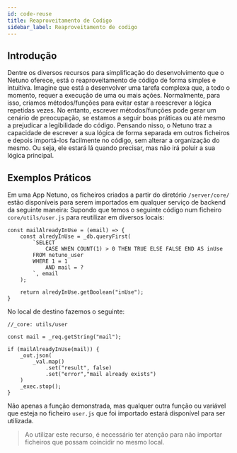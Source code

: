 ```yaml
---
id: code-reuse
title: Reaproveitamento de Codigo
sidebar_label: Reaproveitamento de codigo
---
```


## Introdução

Dentre os diversos recursos para simplificação do desenvolvimento que o Netuno oferece, está o reaproveitamento de código de forma simples e intuitiva.
Imagine que está a desenvolver uma tarefa complexa que, a todo o momento, requer a execução de uma ou mais ações. Normalmente, para isso, criamos métodos/funções para evitar estar a reescrever a lógica repetidas vezes. No entanto, escrever métodos/funções pode gerar um cenário de preocupação, se estamos a seguir boas práticas ou até mesmo a prejudicar a legibilidade do código. Pensando nisso, o Netuno traz a capacidade de escrever a sua lógica de forma separada em outros ficheiros e depois importá-los facilmente no código, sem alterar a organização do mesmo. Ou seja, ele estará lá quando precisar, mas não irá poluir a sua lógica principal.

## Exemplos Práticos

Em uma App Netuno, os ficheiros criados a partir do diretório `/server/core/` estão disponíveis para serem importados em qualquer serviço de backend da seguinte maneira: Supondo que temos o seguinte código num ficheiro `core/utils/user.js` para reutilizar em diversos locais:

```
const mailAlreadyInUse = (email) => {
    const alredyInUse = _db.queryFirst(
        `SELECT 
            CASE WHEN COUNT(1) > 0 THEN TRUE ELSE FALSE END AS inUse
        FROM netuno_user
        WHERE 1 = 1
            AND mail = ?
        `, email
    );

    return alredyInUse.getBoolean("inUse");
}
```
No local de destino fazemos o seguinte:
```
//_core: utils/user

const mail = _req.getString("mail");

if (mailAlreadyInUse(mail)) {
    _out.json(
        _val.map()
            .set("result", false)
            .set("error","mail already exists")
    )
    _exec.stop();
}
```
Não apenas a função demonstrada, mas qualquer outra função ou variável que esteja no ficheiro `user.js` que foi importado estará disponível para ser utilizada.

> Ao utilizar este recurso, é necessário ter atenção para não importar ficheiros que possam coincidir no mesmo local.

